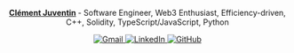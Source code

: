 
<p align="center">
    <b>
      <a rel="nofollow noopener noreferrer" target="_blank" href="https://www.linkedin.com/in/cl%C3%A9ment-juventin-ab81841a3/">Clément Juventin</a>
    </b> - Software Engineer, Web3 Enthusiast, Efficiency-driven, C++, Solidity, TypeScript/JavaScript, Python
  </samp>
</p>
<p align="center">
<a href="mailto:clementjuventin@gmail.com">
    <img img src="https://img.shields.io/badge/gmail-%23EA4335.svg?style=plastic&logo=gmail&logoColor=white" alt="Gmail"/>
  </a>
    <a href="https://www.linkedin.com/in/cl%C3%A9ment-juventin-ab81841a3/">
    <img src="https://img.shields.io/badge/linkedin-%230A66C2.svg?style=plastic&logo=linkedin&logoColor=white" alt="LinkedIn" />
  </a>
    <a href="https://github.com/clementjuventin">
    <img src="https://img.shields.io/badge/github-%23181717.svg?style=plastic&logo=github&logoColor=white" alt="GitHub" />
  </a>
</p>
